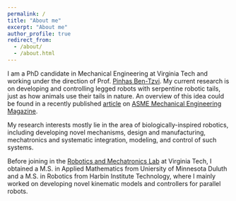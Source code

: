 ```yaml
---
permalink: /
title: "About me"
excerpt: "About me"
author_profile: true
redirect_from: 
  - /about/
  - /about.html
---
```

I am a PhD candidate in Mechanical Engineering at Virginia Tech and working under the direction of Prof. [Pinhas Ben-Tzvi](http://www.rmlab.org/bt.html). My current research is on developing and controlling legged robots with serpentine robotic tails, just as how animals use their tails in nature. An overview of this idea could be found in a recently published [article](https://www.asme.org/topics-resources/content/engineers-could-put-tails-on-robots)  on [ASME Mechanical Engineering Magazine](https://www.asme.org/membership/membership-benefits/mechanical-engineering-magazine).

My research interests mostly lie in the area of biologically-inspired robotics, including developing novel mechanisms, design and manufacturing, mechatronics and systematic integration, modeling, and control of such systems.

Before joining in the [Robotics and Mechatronics Lab](http://www.rmlab.org/) at Virginia Tech, I obtained a M.S. in Applied Mathematics from Uniersity of Minnesota Duluth and a M.S. in Robotics from Harbin Institute Technology, where I mainly worked on developing novel kinematic models and controllers for parallel robots.
